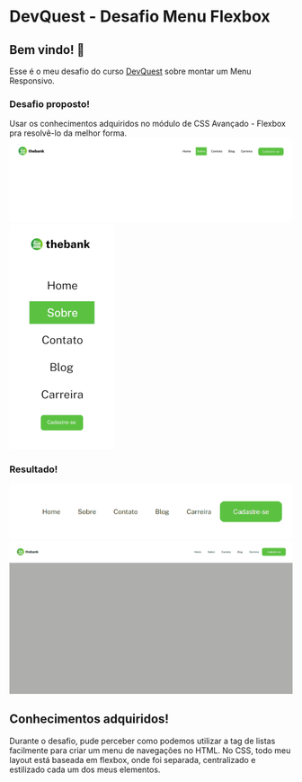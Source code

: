 # DevQuest - Desafio Menu Flexbox

## Bem vindo! 👋

Esse é o meu desafio do curso [DevQuest](https://devemdobro.com/matriculas-abertas/) sobre montar um Menu Responsivo.

### Desafio proposto!
Usar os conhecimentos adquiridos no módulo de CSS Avançado - Flexbox pra resolvê-lo da melhor forma.
![Visualização do design desktop do desafio menu flexbox](./src/design/Layout%20Menu.jpg)
![Visualização do design desktop do desafio menu flexbox](./src/design/Mobile.png)
### Resultado!
![Visualização do design desktop do desafio menu flexbox](./src/design/menu.gif)
![Visualização do design desktop do desafio menu flexbox](./src/design/responsive.gif)

## Conhecimentos adquiridos!

Durante o desafio, pude perceber como podemos utilizar a tag de listas facilmente para criar um menu de navegações no HTML. No CSS, todo meu layout está baseada em flexbox, onde foi separada, centralizado e estilizado cada um dos meus elementos.

